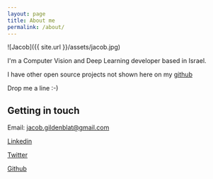 ```yaml
---
layout: page
title: About me
permalink: /about/
---
```


![Jacob]({{ site.url }}/assets/jacob.jpg)

I'm a Computer Vision and Deep Learning developer based in Israel.

I have other open source projects not shown here on my [github](http://github.com/jacobgil)

Drop me a line :-)


## Getting in touch
Email: jacob.gildenblat@gmail.com

[Linkedin](https://www.linkedin.com/in/jacob-gildenblat)

[Twitter](https://twitter.com/JacobGildenblat)

[Github](http://github.com/jacobgil)